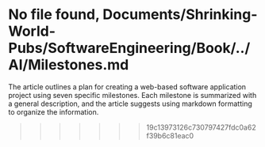 No file found, Documents/Shrinking-World-Pubs/SoftwareEngineering/Book/../AI/Milestones.md
=======
The article outlines a plan for creating a web-based software application project using seven specific milestones. Each milestone is summarized with a general description, and the article suggests using markdown formatting to organize the information.
>>>>>>> 19c13973126c730797427fdc0a62f39b6c81eac0

